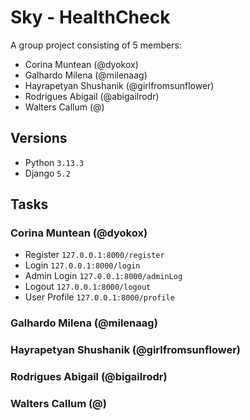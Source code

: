 
# Sky - HealthCheck
A group project consisting of 5 members:
- Corina Muntean (@dyokox)
- Galhardo Milena (@milenaag)
- Hayrapetyan Shushanik (@girlfromsunflower)
- Rodrigues Abigail (@abigailrodr)
- Walters Callum (@)

## Versions

- Python `3.13.3`
- Django `5.2`

## Tasks
### Corina Muntean (@dyokox)
- Register `127.0.0.1:8000/register`
- Login `127.0.0.1:8000/login`
- Admin Login `127.0.0.1:8000/adminLog`
- Logout `127.0.0.1:8000/logout`
- User Profile `127.0.0.1:8000/profile`

### Galhardo Milena (@milenaag)
### Hayrapetyan Shushanik (@girlfromsunflower)
### Rodrigues Abigail (@bigailrodr)
### Walters Callum (@)
